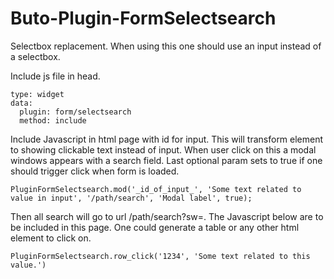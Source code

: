 # Buto-Plugin-FormSelectsearch
Selectbox replacement. When using this one should use an input instead of a selectbox.

Include js file in head.

```
type: widget
data:
  plugin: form/selectsearch
  method: include
```

Include Javascript in html page with id for input. This will transform element to showing clickable text instead of input. When user click on this a modal windows appears with a search field.
Last optional param sets to true if one should trigger click when form is loaded.

```
PluginFormSelectsearch.mod('_id_of_input_', 'Some text related to value in input', '/path/search', 'Modal label', true);
```


Then all search will go to url /path/search?sw=. The Javascript below are to be included in this page. One could generate a table or any other html element to click on.

```
PluginFormSelectsearch.row_click('1234', 'Some text related to this value.')
```
